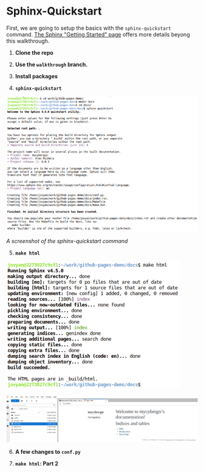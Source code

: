 # Sphinx-Quickstart

First, we are going to setup the basics with the `sphinx-quickstart` command. [The Sphinx "Getting Started" page](https://www.sphinx-doc.org/en/master/usage/quickstart.html) offers more details beyong this walkthrough.


1. **Clone the repo**


2. **Use the `walkthrough` branch.**


3. **Install packages**


4. **`sphinx-quickstart`**


![Quick Start Command run in terminal](../_static/img/SphinxQuickstart.png)

*A screenshot of the sphinx-quickstart command*

5. **`make html`**

![make html terminal output](../_static/img/MakeHtml.png)

![Sample HTML Output](../_static/img/FirstHTMLOutput.png)

6. **A few changes to `conf.py`**

7. **`make html`: Part 2**

